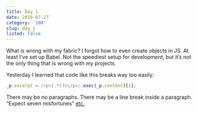 ```yaml
---
title: Day 1
date: 2016-07-27
category: '100'
slug: day_1
listed: false
---
```


What is wrong with my fabric? I forgot how to even create objects in JS. At least I’ve set up Babel. Not the speediest setup for development, but it’s not the only thing that is wrong with my projects.

Yesterday I learned that code like this breaks way too easily:

```js
_p.excerpt = /<p>(.*)?<\/p>/.exec(_p.content)[1];
```

There may be no paragraphs. There may be a line break inside a paragraph. “Expect seven misfortunes” [etc.](http://hermetic.com/crowley/libers/lib148.html)